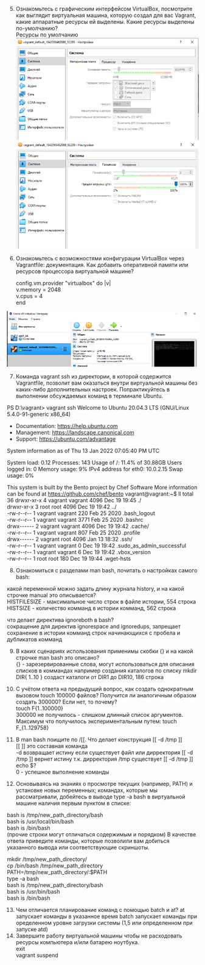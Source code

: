 5. Ознакомьтесь с графическим интерфейсом VirtualBox, посмотрите как выглядит виртуальная машина, которую создал для вас Vagrant, какие аппаратные ресурсы ей выделены. Какие ресурсы выделены по-умолчанию?  
Ресурсы по умолчанию  
![img.png](img.png)
![img_1.png](img_1.png)

6. Ознакомьтесь с возможностями конфигурации VirtualBox через Vagrantfile: документация. Как добавить оперативной памяти или ресурсов процессора виртуальной машине?    

    config.vm.provider "virtualbox" do |v|  
    v.memory = 2048  
    v.cpus = 4  
    end  

![img_2.png](img_2.png)

7. Команда vagrant ssh из директории, в которой содержится Vagrantfile, позволит вам оказаться внутри виртуальной машины без каких-либо дополнительных настроек. Попрактикуйтесь в выполнении обсуждаемых команд в терминале Ubuntu.

PS D:\vagrant> vagrant ssh
Welcome to Ubuntu 20.04.3 LTS (GNU/Linux 5.4.0-91-generic x86_64)

 * Documentation:  https://help.ubuntu.com
 * Management:     https://landscape.canonical.com
 * Support:        https://ubuntu.com/advantage

  System information as of Thu 13 Jan 2022 07:05:40 PM UTC

  System load:  0.12               Processes:             143
  Usage of /:   11.4% of 30.88GB   Users logged in:       0
  Memory usage: 9%                 IPv4 address for eth0: 10.0.2.15
  Swap usage:   0%


This system is built by the Bento project by Chef Software
More information can be found at https://github.com/chef/bento
vagrant@vagrant:~$ ll
total 36
drwxr-xr-x 4 vagrant vagrant 4096 Dec 19 19:45 ./  
drwxr-xr-x 3 root    root    4096 Dec 19 19:42 ../  
-rw-r--r-- 1 vagrant vagrant  220 Feb 25  2020 .bash_logout  
-rw-r--r-- 1 vagrant vagrant 3771 Feb 25  2020 .bashrc  
drwx------ 2 vagrant vagrant 4096 Dec 19 19:42 .cache/  
-rw-r--r-- 1 vagrant vagrant  807 Feb 25  2020 .profile  
drwx------ 2 vagrant root    4096 Jan 13 18:32 .ssh/  
-rw-r--r-- 1 vagrant vagrant    0 Dec 19 19:42 .sudo_as_admin_successful  
-rw-r--r-- 1 vagrant vagrant    6 Dec 19 19:42 .vbox_version  
-rw-r--r-- 1 root    root     180 Dec 19 19:44 .wget-hsts  

8. Ознакомиться с разделами man bash, почитать о настройках самого bash:

какой переменной можно задать длину журнала history, и на какой строчке manual это описывается?  
HISTFILESIZE - максимальное число строк в файле истории, 554 строка  
HISTSIZE - количество комманд в истории комманд, 562 строка  

что делает директива ignoreboth в bash?  
сокращение для директив ignorespace and ignoredups, запрещает сохранение в истории комманд строк начинающихся с пробела и дубликатов комманд    

9. В каких сценариях использования применимы скобки {} и на какой строчке man bash это описано?  
{} - зарезервированные слова, могут использоваться для описания списков в коммандах например создания каталогов по списку mkdir DIR{ 1..10 } создаст каталоги от DIR1 до DIR10, 186 строка  

10. С учётом ответа на предыдущий вопрос, как создать однократным вызовом touch 100000 файлов? Получится ли аналогичным образом создать 300000? Если нет, то почему?  
touch F{1..100000}  
300000 не получилось - слишком длинный список аргументов. Максимум что получилось экспериментальным путем: touch F_{1..129758}  

11. В man bash поищите по /\[\[. Что делает конструкция [[ -d /tmp ]]  
[[ ]] это составная команда  
-d возвращает истину если существует файл или дирректория
[[ -d /tmp ]] вернет истину т.к. дирректория /tmp существует
[[ -d /tmp ]]  
echo $?  
0 - успешное выполнение команды  

12. Основываясь на знаниях о просмотре текущих (например, PATH) и установке новых переменных; командах, которые мы рассматривали, добейтесь в выводе type -a bash в виртуальной машине наличия первым пунктом в списке:

bash is /tmp/new_path_directory/bash  
bash is /usr/local/bin/bash  
bash is /bin/bash  
(прочие строки могут отличаться содержимым и порядком) В качестве ответа приведите команды, которые позволили вам добиться указанного вывода или соответствующие скриншоты.

mkdir /tmp/new_path_directory/  
cp /bin/bash /tmp/new_path_directory  
PATH=/tmp/new_path_directory/:$PATH  
type -a bash  
    bash is /tmp/new_path_directory/bash  
    bash is /usr/bin/bash  
    bash is /bin/bash  

13. Чем отличается планирование команд с помощью batch и at?
at      запускает команды в указанное время
batch   запускает команды при оределенном уровне загрузки системы (1,5 или определенном при запуске atd)  
14. Завершите работу виртуальной машины чтобы не расходовать ресурсы компьютера и/или батарею ноутбука.  
exit  
vagrant suspend

